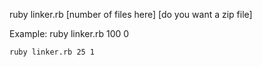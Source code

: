 ruby linker.rb [number of files here] [do you want a zip file]

Example:
	ruby linker.rb 100 0
	
	
	ruby linker.rb 25 1
